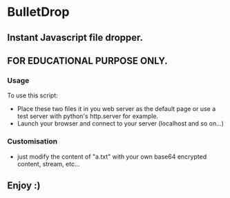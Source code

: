 # BulletDrop

## Instant Javascript file dropper.
## FOR EDUCATIONAL PURPOSE ONLY.

### Usage
To use this script:
* Place these two files it in you web server as the default page or use a test server with python's http.server for example.
* Launch your browser and connect to your server (localhost and so on...)

### Customisation
* just modify the content of "a.txt" with your own base64 encrypted content, stream, etc...

## Enjoy :)
